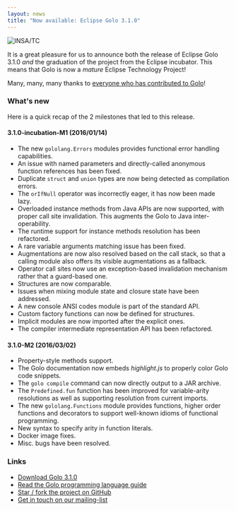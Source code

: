 ```yaml
---
layout: news
title: "Now available: Eclipse Golo 3.1.0"
---
```


![INSA/TC](https://c2.staticflickr.com/2/1607/25322198244_339d658bc1_c_d.jpg)

It is a great pleasure for us to announce both the release of Eclipse Golo 3.1.0 _and_ the graduation of the
project from the Eclipse incubator. This means that Golo is now a _mature_ Eclipse Technology Project!

Many, many, many thanks to [everyone who has contributed to  Golo](https://github.com/eclipse/golo-lang/blob/master/CONTRIBUTORS)!

### What's new

Here is a quick recap of the 2 milestones that led to this release.

#### 3.1.0-incubation-M1 (2016/01/14)

* The new `gololang.Errors` modules provides functional error handling capabilities.
* An issue with named parameters and directly-called anonymous function references has been fixed.
* Duplicate `struct` and `union` types are now being detected as compilation errors.
* The `orIfNull` operator was incorrectly eager, it has now been made lazy.
* Overloaded instance methods from Java APIs are now supported, with proper call site invalidation. This augments the Golo to Java inter-operability.
* The runtime support for instance methods resolution has been refactored.
* A rare variable arguments matching issue has been fixed.
* Augmentations are now also resolved based on the call stack, so that a calling module also offers its visible augmentations as a fallback.
* Operator call sites now use an exception-based invalidation mechanism rather that a guard-based one.
* Structures are now comparable.
* Issues when mixing module state and closure state have been addressed.
* A new console ANSI codes module is part of the standard API.
* Custom factory functions can now be defined for structures.
* Implicit modules are now imported after the explicit ones.
* The compiler intermediate representation API has been refactored.

#### 3.1.0-M2 (2016/03/02)

* Property-style methods support.
* The Golo documentation now embeds _highlight.js_ to properly color Golo code snippets.
* The `golo compile` command can now directly output to a JAR archive.
* The `Predefined.fun` function has been improved for variable-arity resolutions as well as supporting resolution from current imports.
* The new `gololang.Functions` module provides functions, higher order functions and decorators to support well-known idioms of functional programming.
* New syntax to specify arity in function literals.
* Docker image fixes.
* Misc. bugs have been resolved.

### Links

* [Download Golo 3.1.0](/download/)
* [Read the Golo programming language guide](/documentation/next)
* [Star / fork the project on GitHub](https://github.com/eclipse/golo-lang)
* [Get in touch on our mailing-list](https://dev.eclipse.org/mailman/listinfo/golo-dev)
